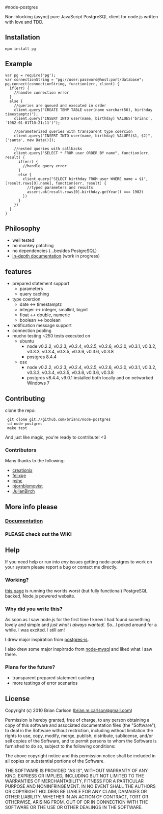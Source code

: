 #node-postgres

Non-blocking (async) pure JavaScript PostgreSQL client for node.js written
with love and TDD.

## Installation

    npm install pg

## Example

    var pg = require('pg');
    var connectionString = "pg://user:password@host:port/database";
    pg.connect(connectionString, function(err, client) {
      if(err) {
        //handle connection error
      }
      else {
        //queries are queued and executed in order
        client.query("CREATE TEMP TABLE user(name varchar(50), birthday timestamptz)");
        client.query("INSERT INTO user(name, birthday) VALUES('brianc', '1982-01-01T10:21:11')");
        
        //parameterized queries with transparent type coercion
        client.query("INSERT INTO user(name, birthday) VALUES($1, $2)", ['santa', new Date()]);
        
        //nested queries with callbacks
        client.query("SELECT * FROM user ORDER BY name", function(err, result) {
          if(err) {
            //handle query error
          }
          else {
            client.query("SELECT birthday FROM user WHERE name = $1", [result.rows[0].name], function(err, result) {
              //typed parameters and results
              assert.ok(result.rows[0].birthday.getYear() === 1982)
            })
          }
        })
      }
    }

## Philosophy

* well tested
* no monkey patching
* no dependencies (...besides PostgreSQL)
* [in-depth documentation](http://github.com/brianc/node-postgres/wiki) (work in progress)

## features

- prepared statement support
  - parameters
  - query caching
- type coercion
  - date <-> timestamptz
  - integer <-> integer, smallint, bigint
  - float <-> double, numeric
  - boolean <-> boolean
- notification message support
- connection pooling
- mucho testing
  ~250 tests executed on
    - ubuntu
      - node v0.2.2, v0.2.3, v0.2.4, v0.2.5, v0.2.6, v0.3.0, v0.3.1, v0.3.2, v0.3.3, v0.3.4, v0.3.5, v0.3.6, v0.3.6, v0.3.8
      - postgres 8.4.4
    - osx
      - node v0.2.2, v0.2.3, v0.2.4, v0.2.5, v0.2.6, v0.3.0, v0.3.1, v0.3.2, v0.3.3, v0.3.4, v0.3.5, v0.3.6, v0.3.6, v0.3.8
      - postgres v8.4.4, v9.0.1 installed both locally and on networked Windows 7

## Contributing

clone the repo:

     git clone git://github.com/brianc/node-postgres
     cd node-postgres
     make test

And just like magic, you're ready to contribute! <3

### Contributors

Many thanks to the following:

* [creationix](https://github.com/creationix)
* [felixge](https://github.com/felixge)
* [pshc](https://github.com/pshc)
* [pjornblomqvist](https://github.com/bjornblomqvist)
* [JulianBirch](https://github.com/JulianBirch)

## More info please

### [Documentation](node-postgres/wiki)

### __PLEASE__ check out the WIKI

## Help

If you need help or run into _any_ issues getting node-postgres to work on your system please report a bug or contact me directly.
    
### Working?

[this page](http://www.explodemy.com) is running the worlds worst (but fully functional) PostgreSQL backed, Node.js powered website.

### Why did you write this?

As soon as I saw node.js for the first time I knew I had found something lovely and simple and _just what I always wanted!_.  So...I poked around for a while.  I was excited.  I still am!

I drew major inspiration from [postgres-js](http://github.com/creationix/postgres-js).

I also drew some major inspirrado from
[node-mysql](http://github.com/felixge/node-mysql) and liked what I
saw there.

### Plans for the future?

- transparent prepared statement caching
- more testings of error scenarios

## License

Copyright (c) 2010 Brian Carlson (brian.m.carlson@gmail.com)

 Permission is hereby granted, free of charge, to any person obtaining a copy
 of this software and associated documentation files (the "Software"), to deal
 in the Software without restriction, including without limitation the rights
 to use, copy, modify, merge, publish, distribute, sublicense, and/or sell
 copies of the Software, and to permit persons to whom the Software is
 furnished to do so, subject to the following conditions:

 The above copyright notice and this permission notice shall be included in
 all copies or substantial portions of the Software.

 THE SOFTWARE IS PROVIDED "AS IS", WITHOUT WARRANTY OF ANY KIND, EXPRESS OR
 IMPLIED, INCLUDING BUT NOT LIMITED TO THE WARRANTIES OF MERCHANTABILITY,
 FITNESS FOR A PARTICULAR PURPOSE AND NONINFRINGEMENT. IN NO EVENT SHALL THE
 AUTHORS OR COPYRIGHT HOLDERS BE LIABLE FOR ANY CLAIM, DAMAGES OR OTHER
 LIABILITY, WHETHER IN AN ACTION OF CONTRACT, TORT OR OTHERWISE, ARISING FROM,
 OUT OF OR IN CONNECTION WITH THE SOFTWARE OR THE USE OR OTHER DEALINGS IN
 THE SOFTWARE.



